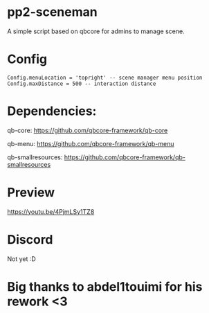 # pp2-sceneman
A simple script based on qbcore for admins to manage scene. 

# Config
```
Config.menuLocation = 'topright' -- scene manager menu position
Config.maxDistance = 500 -- interaction distance
```

# Dependencies:
qb-core: https://github.com/qbcore-framework/qb-core

qb-menu: https://github.com/qbcore-framework/qb-menu

qb-smallresources: https://github.com/qbcore-framework/qb-smallresources

# Preview
https://youtu.be/4PjmLSy1TZ8

# Discord
Not yet :D

# Big thanks to abdel1touimi for his rework <3
